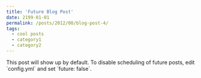 ```yaml
---
title: 'Future Blog Post'
date: 2199-01-01
permalink: /posts/2012/08/blog-post-4/
tags:
  - cool posts
  - category1
  - category2
---
```



<!--->
This post will show up by default. To disable scheduling of future posts, edit `config.yml` and set `future: false`. 
